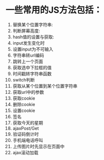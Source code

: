 # 一些常用的JS方法包括：</br>
1. 替换某个位置字符串:</br>
2. 判断屏幕高度:</br>
3. hash值的设置与获取:</br>
4. input发生变化时</br>
5. 设置input为不可输入</br>
6. 字符串转url编码</br>
7. 跳转上一个页面</br>
8. 获取选中下拉框的值</br>
9. 时间戳转字符串函数</br>
10. switch判断</br>
11. 获取从某个位置到某个位置字符串</br>
12. 获取url中的参数</br>
13. 获取cookie</br>
14. 删除cookie</br>
15. 设置cookie</br>
16. 签名</br>
17. 获取今天的星期</br>
18. ajaxPost/Get</br>
19. 验证码倒计时</br>
20. 手机端电话呼叫</br>
21. 上传图片时先显示在页面中</br>
22. ajax滚动加载</br>
